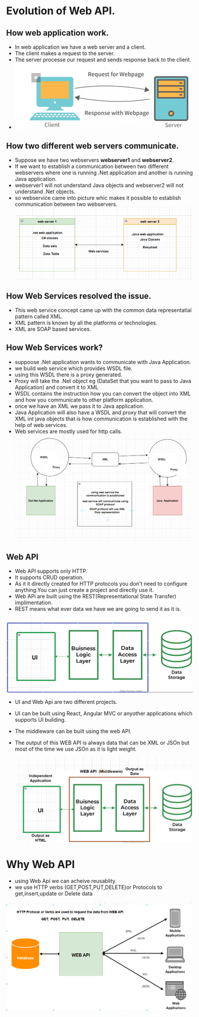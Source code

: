 # Evolution of Web API.

##  How web application work.

* In web application we have a web server and a client.
* The client makes a request to the server.
* The server processe our request and sends response back to the client.
* ![Client Server](images/clientserver.png)
  
## How two different web servers communicate.
* Suppose we have two webservers **webserver1**  and **webserver2**.
* If we want to establish a communication between two different webservers where one is running .Net application and another is running Java application.
* webserver1 will not understand Java objects and webserver2 will not understand .Net objects.
* so webservice came into picture whic makes it possible to establish communication between two webservers.
  ![webservers](images/webservers.png)


## How Web Services resolved the issue.
* This web service concept came up with the common data representatial pattern called XML.
* XML pattern is known by all the platforms or technologies.
* XML are SOAP based services.


## How Web Services work?
* suppoose .Net application wants to communicate with Java Application.
* we build web service which provides WSDL file.
* using this WSDL there is a proxy generated.
* Proxy will take the .Net object eg (DataSet that you want to pass to Java Application) and convert it to XML
* WSDL contains the instruction how you can convert the object into XML and how you communicate to other platform application.
* once we have an XML we pass it to Java application.
* Java Application will also have a WSDL and proxy  that will convert the XML int java objects that is how communication is established with the help of web services.
* Web services are mostly used for http calls.
  ![Web service](images/webservice.png)

## Web API
* Web API supports only  HTTP.
* It supports CRUD operation.
* As it it directly created for HTTP protocols you don't need to configure anything.You can just create a project and directly use it.
* Web APi are built using the REST(Representational State Transfer) implimentation.
* REST means what ever data we have we are going to send it as it is.

![alt text](images/singleunit.png)


* UI and Web Api are two different projects.
* UI can be built using React, Angular MVC or anyother applications which supports UI building.
* The middleware can be built using the web API.
* The output of this WEB API is always data that can be XML or JSOn but most of the time we use JSOn as it is light weight.
  
  ![webAPI](images/middleware.png)


# Why Web API
* using Web Api we can acheive reusablity.
* we use HTTP verbs (GET,POST,PUT,DELETE)or Protocols to get,insert,update or Delete data

![whyAPI](images/whyAPI.png)
